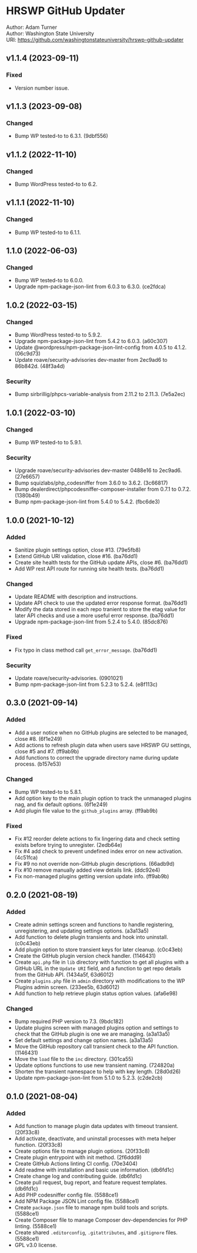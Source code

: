 # HRSWP GitHub Updater

Author: Adam Turner  
Author: Washington State University  
URI: https://github.com/washingtonstateuniversity/hrswp-github-updater

<!--
Changelog formatting (https://keepachangelog.com/en/1.0.0/):

## Major.MinorAddorDeprec.Bugfix YYYY-MM-DD

### Added (for new features.)
### Changed (for changes in existing functionality.)
### Deprecated (for soon-to-be removed features.)
### Removed (for now removed features.)
### Fixed (for any bug fixes.)
### Security (in case of vulnerabilities.)
-->

## v1.1.4 (2023-09-11)

### Fixed

- Version number issue.

## v1.1.3 (2023-09-08)

### Changed

- Bump WP tested-to to 6.3.1. (9dbf556)

## v1.1.2 (2022-11-10)

### Changed

- Bump WordPress tested-to to 6.2.

## v1.1.1 (2022-11-10)

### Changed

- Bump WP tested-to to 6.1.1.

## 1.1.0 (2022-06-03)

### Changed

- Bump WP tested-to to 6.0.0.
- Upgrade npm-package-json-lint from 6.0.3 to 6.3.0. (ce2fdca)

## 1.0.2 (2022-03-15)

### Changed

- Bump WordPress tested-to to 5.9.2.
- Upgrade npm-package-json-lint from 5.4.2 to 6.0.3. (a60c307)
- Update @wordpress/npm-package-json-lint-config from 4.0.5 to 4.1.2. (06c9d73)
- Update roave/security-advisories dev-master from 2ec9ad6 to 86b842d. (48f3a4d)

### Security

- Bump sirbrillig/phpcs-variable-analysis from 2.11.2 to 2.11.3. (7e5a2ec)

## 1.0.1 (2022-03-10)

### Changed

- Bump WP tested-to to 5.9.1.

### Security

- Upgrade roave/security-advisories dev-master 0488e16 to 2ec9ad6. (27e6657)
- Bump squizlabs/php_codesniffer from 3.6.0 to 3.6.2. (3c66817)
- Bump dealerdirect/phpcodesniffer-composer-installer from 0.7.1 to 0.7.2. (1380b49)
- Bump npm-package-json-lint from 5.4.0 to 5.4.2. (fbc6de3)

## 1.0.0 (2021-10-12)

### Added

- Sanitize plugin settings option, close #13. (79e5fb8)
- Extend GitHub URI validation, close #16. (ba76dd1)
- Create site health tests for the GitHub update APIs, close #6. (ba76dd1)
- Add WP rest API route for running site health tests. (ba76dd1)

### Changed

- Update README with description and instructions.
- Update API check to use the updated error response format. (ba76dd1)
- Modify the data stored in each repo tranient to store the etag value for later API checks and use a more useful error response. (ba76dd1)
- Upgrade npm-package-json-lint from 5.2.4 to 5.4.0. (85dc876)

### Fixed

- Fix typo in class method call `get_error_message`. (ba76dd1)

### Security

- Update roave/security-advisories. (0901021)
- Bump npm-package-json-lint from 5.2.3 to 5.2.4. (e8f113c)

## 0.3.0 (2021-09-14)

### Added

- Add a user notice when no GitHub plugins are selected to be managed, close #8. (6f1e249)
- Add actions to refresh plugin data when users save HRSWP GU settings, close #5 and #7. (ff9ab9b)
- Add functions to correct the upgrade directory name during update process. (b157e53)

### Changed

- Bump WP tested-to to 5.8.1.
- Add option key to the main plugin option to track the unmanaged plugins nag, and fix default options. (6f1e249)
- Add plugin file value to the `github_plugins` array. (ff9ab9b)

### Fixed

- Fix #12 reorder delete actions to fix lingering data and check setting exists before trying to unregister. (2edb64e)
- Fix #4 add check to prevent undefined index error on new activation. (4c51fca)
- Fix #9 no not override non-GitHub plugin descriptions. (66adb9d)
- Fix #10 remove manually added view details link. (ddc92e4)
- Fix non-managed plugins getting version update info. (ff9ab9b)

## 0.2.0 (2021-08-19)

### Added

- Create admin settings screen and functions to handle registering, unregistering, and updating settings options. (a3a13a5)
- Add function to delete plugin transients and hook into uninstall. (c0c43eb)
- Add plugin option to store transient keys for later cleanup. (c0c43eb)
- Create the GitHub plugin version check handler. (1146431)
- Create `api.php` file in `lib` directory with function to get all plugins with a GitHub URL in the `Update URI` field, and a function to get repo details from the GitHub API. (1434a5f, 63d6012)
- Create `plugins.php` file in `admin` directory with modifications to the WP Plugins admin screen. (233ee5b, 63d6012)
- Add function to help retrieve plugin status option values. (afa6e98)

### Changed

- Bump required PHP version to 7.3. (9bdc182)
- Update plugins screen with managed plugins option and settings to check that the GitHub plugin is one we are managing. (a3a13a5)
- Set default settings and change option names. (a3a13a5)
- Move the GitHub repository call transient check to the API function. (1146431)
- Move the `load` file to the `inc` directory. (301ca55)
- Update options functions to use new transient naming. (724820a)
- Shorten the transient namespace to help with key length. (28d0d26)
- Update npm-package-json-lint from 5.1.0 to 5.2.3. (c2de2cb)

## 0.1.0 (2021-08-04)

### Added

- Add function to manage plugin data updates with timeout transient. (20f33c8)
- Add activate, deactivate, and uninstall processes with meta helper function. (20f33c8)
- Create options file to manage plugin options. (20f33c8)
- Create plugin entrypoint with init method. (2f6ddd9)
- Create GitHub Actions linting CI config. (70e3404)
- Add readme with installation and basic use information. (db6fd1c)
- Create change log and contributing guide. (db6fd1c)
- Create pull request, bug report, and feature request templates. (db6fd1c)
- Add PHP codesniffer config file. (5588ce1)
- Add NPM Package JSON Lint config file. (5588ce1)
- Create `package.json` file to manage npm build tools and scripts. (5588ce1)
- Create Composer file to manage Composer dev-dependencies for PHP linting. (5588ce1)
- Create shared `.editorconfig`, `.gitattributes`, and `.gitignore` files. (5588ce1)
- GPL v3.0 license.
